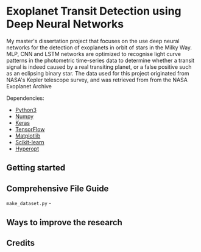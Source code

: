 # Exoplanet Transit Detection using Deep Neural Networks

My master's dissertation project that focuses on the use deep neural networks for the detection of exoplanets in orbit of stars in the Milky Way. MLP, CNN and LSTM networks are optimized to recognise light curve patterns in the photometric time-series data to determine whether a transit signal is indeed caused by a real transiting planet, or a false positive such as an eclipsing binary star.
The data used for this project originated from NASA's Kepler telescope survey, and was retrieved from from the NASA Exoplanet Archive 






Dependencies: 
  * [Python3](https://www.continuum.io/downloads)
  * [Numpy](http://www.numpy.org/)
  * [Keras](https://keras.io/)
  * [TensorFlow](https://www.tensorflow.org/)
  * [Matplotlib](https://matplotlib.org/)
  * [Scikit-learn](http://scikit-learn.org/stable/)
  * [Hyperopt](https://github.com/hyperopt/hyperopt/)

  

## Getting started



## Comprehensive File Guide 
`make_dataset.py` - 

## Ways to improve the research 



## Credits

